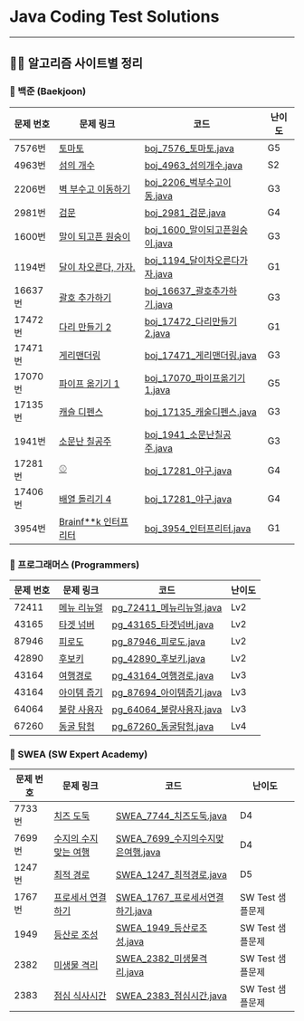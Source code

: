 # Java Coding Test Solutions 
---
## 👨‍💻 알고리즘 사이트별 정리
### 📌 백준 (Baekjoon)
| 문제 번호 | 문제 링크 | 코드 | 난이도 |
|----------|----------|------|------|
| 7576번 | [토마토](https://www.acmicpc.net/problem/7576) | [boj_7576_토마토.java](src/baekjoon/boj_7576_토마토.java) | G5 |
| 4963번 | [섬의 개수](https://www.acmicpc.net/problem/4963) | [boj_4963_섬의개수.java](src/baekjoon/boj_4963_섬의개수.java) | S2 |
| 2206번 | [벽 부수고 이동하기](https://www.acmicpc.net/problem/2206) | [boj_2206_벅부수고이동.java](src/baekjoon/boj_2206_벅부수고이동.java) | G3 |
| 2981번 | [검문](https://www.acmicpc.net/problem/2981) | [boj_2981_검문.java](src/baekjoon/boj_2981_검문.java) | G4 |
| 1600번 | [말이 되고픈 원숭이](https://www.acmicpc.net/problem/1600) | [boj_1600_말이되고픈원숭이.java](src/baekjoon/boj_1600_말이되고픈원숭이.java) | G3 |
| 1194번 | [달이 차오른다, 가자.](https://www.acmicpc.net/problem/1194) | [boj_1194_달이차오른다가자.java](src/baekjoon/boj_1194_달이차오른다가자.java) | G1 |
| 16637번 | [괄호 추가하기](https://www.acmicpc.net/problem/16637) | [boj_16637_괄호추가하기.java](src/baekjoon/boj_16637_괄호추가하기.java) | G3 |
| 17472번 | [다리 만들기 2](https://www.acmicpc.net/problem/17472) | [boj_17472_다리만들기2.java](src/baekjoon/boj_17472_다리만들기2.java) | G1 |
| 17471번 | [게리맨더링](https://www.acmicpc.net/problem/17471) | [boj_17471_게리맨더링.java](src/baekjoon/boj_17471_게리맨더링.java) | G3 |
| 17070번 | [파이프 옮기기 1](https://www.acmicpc.net/problem/17070) | [boj_17070_파이프옮기기1.java](src/baekjoon/boj_17070_파이프옮기기1.java) | G5 |
| 17135번 | [캐슬 디펜스](https://www.acmicpc.net/problem/17135) | [boj_17135_캐술디펜스.java](src/baekjoon/boj_17135_캐술디펜스.java) | G3 |
| 1941번 | [소문난 칠공주](https://www.acmicpc.net/problem/1941) | [boj_1941_소문난칠공주.java](src/baekjoon/boj_1941_소문난칠공주.java) | G3 |
| 17281번 | [⚾](https://www.acmicpc.net/problem/17281) | [boj_17281_야구.java](src/baekjoon/boj_17281_야구.java) | G4 |
| 17406번 | [배열 돌리기 4](https://www.acmicpc.net/problem/17406) | [boj_17281_야구.java](src/baekjoon/boj_17406_배열돌리기4.java) | G4 |
| 3954번 | [Brainf**k 인터프리터](https://www.acmicpc.net/problem/39546) | [boj_3954_인터프리터.java](src/baekjoon/boj_3954_인터프리터.java) | G1 |

### 📌 프로그래머스 (Programmers)
| 문제 번호 | 문제 링크 | 코드 | 난이도 |
|----------|----------|------|------|
| 72411 | [메뉴 리뉴얼](https://school.programmers.co.kr/learn/courses/30/lessons/72411) | [pg_72411_메뉴리뉴얼.java](src/Programmers/pg_72411_메뉴리뉴얼.java) | Lv2 |
| 43165 | [타겟 넘버](https://school.programmers.co.kr/learn/courses/30/lessons/43165) | [pg_43165_타겟넘버.java](src/Programmers/pg_43165_타겟넘버.java) | Lv2 |
| 87946 | [피로도](https://school.programmers.co.kr/learn/courses/30/lessons/87946) | [pg_87946_피로도.java](src/Programmers/pg_87946_피로도.java) | Lv2 |
| 42890 | [후보키](https://school.programmers.co.kr/learn/courses/30/lessons/42890) | [pg_42890_후보키.java](src/Programmers/pg_42890_후보키.java) | Lv2 |
| 43164 | [여행경로](https://school.programmers.co.kr/learn/courses/30/lessons/43164) | [pg_43164_여행경로.java](src/Programmers/pg_43164_여행경로.java) | Lv3 |
| 43164 | [아이템 줍기](https://school.programmers.co.kr/learn/courses/30/lessons/87694) | [pg_87694_아이템줍기.java](src/Programmers/pg_87694_아이템줍기.java) | Lv3 |
| 64064 | [불량 사용자](https://school.programmers.co.kr/learn/courses/30/lessons/64064) | [pg_64064_불량사용자.java](src/Programmers/pg_64064_불량사용자.java) | Lv3 |
| 67260 | [동굴 탐험](https://school.programmers.co.kr/learn/courses/30/lessons/67260) | [pg_67260_동굴탐험.java](src/Programmers/pg_67260_동굴탐험.java) | Lv4 |

### 📌 SWEA (SW Expert Academy)
| 문제 번호 | 문제 링크 | 코드 | 난이도 |
|----------|----------|------|------|
| 7733번 | [치즈 도둑](https://swexpertacademy.com/main/code/problem/problemDetail.do?contestProbId=AWrDOdQqRCUDFARG) | [SWEA_7744_치즈도둑.java](src/SWEA/SWEA_7744_치즈도둑.java) | D4 |
| 7699번 | [수지의 수지 맞는 여행](https://swexpertacademy.com/main/code/problem/problemDetail.do?contestProbId=AWqUzj0arpkDFARG) | [SWEA_7699_수지의수지맞은여행.java](src/SWEA/SWEA_7699_수지의수지맞은여행.java) | D4 |
| 1247번 | [최적 경로](https://swexpertacademy.com/main/code/problem/problemSolver.do?contestProbId=AV15OZ4qAPICFAYD) | [SWEA_1247_최적경로.java](src/SWEA/SWEA_1247_최적경로.java) | D5 |
| 1767번 | [프로세서 연결하기](https://swexpertacademy.com/main/code/problem/problemDetail.do?contestProbId=AV4suNtaXFEDFAUf#none) | [SWEA_1767_프로세서연결하기.java](src/SWEA/SWEA_1767_프로세서연결하기.java) | SW Test 샘플문제 |
| 1949 | [등산로 조성](https://swexpertacademy.com/main/code/problem/problemDetail.do?contestProbId=AV5PoOKKAPIDFAUq) | [SWEA_1949_등산로조성.java](src/SWEA/SWEA_1949_등산로조성.java) | SW Test 샘플문제 |
| 2382 | [미생물 격리](https://swexpertacademy.com/main/code/problem/problemDetail.do?contestProbId=AV597vbqAH0DFAVl&) | [SWEA_2382_미생물격리.java](src/SWEA/SWEA_2382_미생물격리.java) | SW Test 샘플문제 |
| 2383 | [점심 식사시간](https://swexpertacademy.com/main/code/problem/problemDetail.do?contestProbId=AV5-BEE6AK0DFAVl&) | [SWEA_2383_점심시간.java](src/SWEA/SWEA_2383_점심시간.java) | SW Test 샘플문제 |